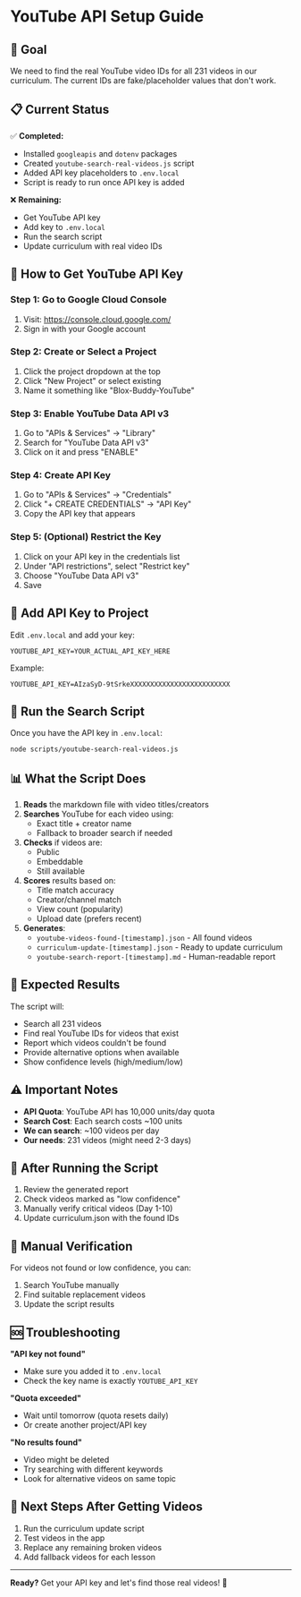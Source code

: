 # YouTube API Setup Guide

## 🎯 Goal
We need to find the real YouTube video IDs for all 231 videos in our curriculum. The current IDs are fake/placeholder values that don't work.

## 📋 Current Status
✅ **Completed:**
- Installed `googleapis` and `dotenv` packages
- Created `youtube-search-real-videos.js` script
- Added API key placeholders to `.env.local`
- Script is ready to run once API key is added

❌ **Remaining:**
- Get YouTube API key
- Add key to `.env.local`
- Run the search script
- Update curriculum with real video IDs

## 🔑 How to Get YouTube API Key

### Step 1: Go to Google Cloud Console
1. Visit: https://console.cloud.google.com/
2. Sign in with your Google account

### Step 2: Create or Select a Project
1. Click the project dropdown at the top
2. Click "New Project" or select existing
3. Name it something like "Blox-Buddy-YouTube"

### Step 3: Enable YouTube Data API v3
1. Go to "APIs & Services" → "Library"
2. Search for "YouTube Data API v3"
3. Click on it and press "ENABLE"

### Step 4: Create API Key
1. Go to "APIs & Services" → "Credentials"
2. Click "+ CREATE CREDENTIALS" → "API Key"
3. Copy the API key that appears

### Step 5: (Optional) Restrict the Key
1. Click on your API key in the credentials list
2. Under "API restrictions", select "Restrict key"
3. Choose "YouTube Data API v3"
4. Save

## 🔧 Add API Key to Project

Edit `.env.local` and add your key:
```
YOUTUBE_API_KEY=YOUR_ACTUAL_API_KEY_HERE
```

Example:
```
YOUTUBE_API_KEY=AIzaSyD-9tSrkeXXXXXXXXXXXXXXXXXXXXXXXXX
```

## 🚀 Run the Search Script

Once you have the API key in `.env.local`:

```bash
node scripts/youtube-search-real-videos.js
```

## 📊 What the Script Does

1. **Reads** the markdown file with video titles/creators
2. **Searches** YouTube for each video using:
   - Exact title + creator name
   - Fallback to broader search if needed
3. **Checks** if videos are:
   - Public
   - Embeddable
   - Still available
4. **Scores** results based on:
   - Title match accuracy
   - Creator/channel match
   - View count (popularity)
   - Upload date (prefers recent)
5. **Generates**:
   - `youtube-videos-found-[timestamp].json` - All found videos
   - `curriculum-update-[timestamp].json` - Ready to update curriculum
   - `youtube-search-report-[timestamp].md` - Human-readable report

## 🎯 Expected Results

The script will:
- Search all 231 videos
- Find real YouTube IDs for videos that exist
- Report which videos couldn't be found
- Provide alternative options when available
- Show confidence levels (high/medium/low)

## ⚠️ Important Notes

- **API Quota**: YouTube API has 10,000 units/day quota
- **Search Cost**: Each search costs ~100 units
- **We can search**: ~100 videos per day
- **Our needs**: 231 videos (might need 2-3 days)

## 🔄 After Running the Script

1. Review the generated report
2. Check videos marked as "low confidence"
3. Manually verify critical videos (Day 1-10)
4. Update curriculum.json with the found IDs

## 📝 Manual Verification

For videos not found or low confidence, you can:
1. Search YouTube manually
2. Find suitable replacement videos
3. Update the script results

## 🆘 Troubleshooting

**"API key not found"**
- Make sure you added it to `.env.local`
- Check the key name is exactly `YOUTUBE_API_KEY`

**"Quota exceeded"**
- Wait until tomorrow (quota resets daily)
- Or create another project/API key

**"No results found"**
- Video might be deleted
- Try searching with different keywords
- Look for alternative videos on same topic

## 📌 Next Steps After Getting Videos

1. Run the curriculum update script
2. Test videos in the app
3. Replace any remaining broken videos
4. Add fallback videos for each lesson

---

**Ready?** Get your API key and let's find those real videos! 🚀